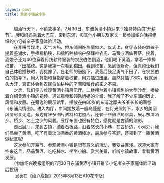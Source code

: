 ```yaml
---
layout: post
title: 黄酒小镇故事多
---
```



　　越酒行天下，小镇故事多。7月30日，东浦黄酒小镇迎来了独具特色的“开耕节”。我和妈妈乘着大巴车，来到东浦，和其他小朋友及家长一起参加绍兴晚报组织的小记者亲子家庭体验活动。  
　　在开耕节现场，天气炎热，但东浦百姓热情似火。仪式上，身穿古装的酒娘子提着鉴湖水，手捧糯稻秧，和糯稻种植农户祭拜神农氏、马臻与酒仙菩萨。接着，酒娘子还为40位穿着传统耕种服装的农民伯伯倒酒，他们喝下黄酒，拿着一捧捧秧苗，下田插秧。这是我第一次看到稻田，看到秧苗，感到很新奇，但真的让我们自己体验插秧时，我犹豫了。在老师的鼓励下，我最后鼓足勇气下田了，在农民伯伯的指导下，用大拇指和食指拿着秧苗，用力插进田里。虽然只插了8株，我就满头大汗，真正体会到农民伯伯耕种的辛苦和粮食的来之不易。  
　　之后，我们便去参观黄酒小镇展示厅，二楼摆放着小镇规划的大型沙盘，播放着介绍黄酒小镇的视频。通过视频和领队姐姐的介绍，我了解了不少东浦的历史、风情和发展。在旁边的展示馆里，摆放在由80岁的东浦沈厚夫爷爷长长的画卷《东浦风情图》。进入内厅，中间摆放着一艘乌蓬船，在灯光照射下，水乡的美丽风情尽显无遗。旁边有许多图片资料和老照片，还有一些酿酒的器具，展示东浦酒乡、桥乡、名士之乡的风貌。展厅布置也很有特色，感觉就是古镇的缩影。    
　　走出展厅，来到古镇，踏着石板路，沿着悠长的小巷，在古桥边，小河旁，我们品尝了黄酒，吃了有着淡淡酒香的黄酒棒冰，最后参与答题，还领到了一瓶黄酒做纪念呢!  
　　这次参加开耕节、参观黄酒小镇是很有意义的活动，我受益匪浅。欢迎大家有空来这里，品品黄酒、吃吃棒冰、坐坐小船、赏赏美景，听听小镇故事、看看黄酒发展。  
　　（参加绍兴晚报组织的7月30日东浦黄酒小镇开耕节小记者亲子家庭体验活动后投稿：  
　　  发表在《绍兴晚报》2016年8月13日A10花季版）  
